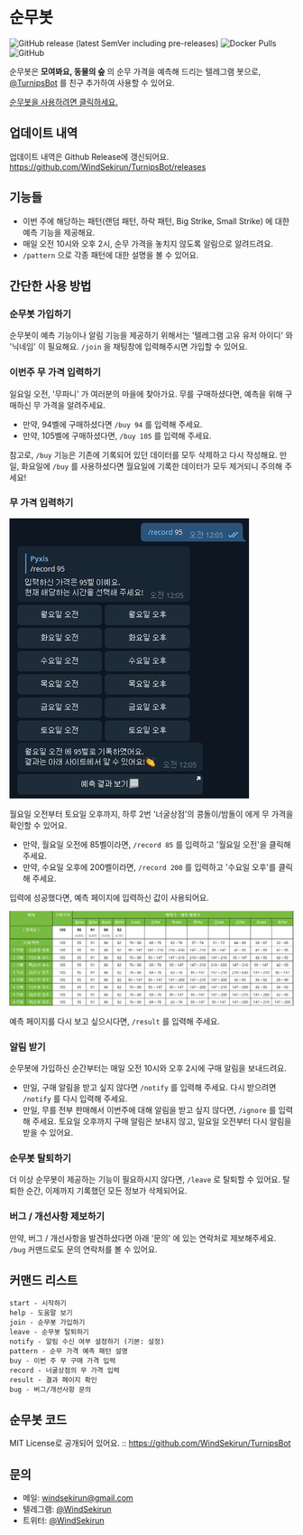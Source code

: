 # 순무봇
![GitHub release (latest SemVer including pre-releases)](https://img.shields.io/github/v/release/WindSekirun/TurnipsBot?include_prereleases) ![Docker Pulls](https://img.shields.io/docker/pulls/windsekirun/turnipsbot) ![GitHub](https://img.shields.io/github/license/windsekirun/turnipsbot) 

순무봇은 **모여봐요, 동물의 숲** 의 순무 가격을 예측해 드리는 텔레그램 봇으로, [@TurnipsBot](http://t.me/turnips_bot) 를 친구 추가하여 사용할 수 있어요.

[순무봇을 사용하려면 클릭하세요.](http://t.me/turnips_bot)

## 업데이트 내역

업데이트 내역은 Github Release에 갱신되어요. https://github.com/WindSekirun/TurnipsBot/releases

## 기능들

* 이번 주에 해당하는 패턴(랜덤 패턴, 하락 패턴, Big Strike, Small Strike) 에 대한 예측 기능을 제공해요.
* 매일 오전 10시와 오후 2시, 순무 가격을 놓치지 않도록 알림으로 알려드려요.
* `/pattern` 으로 각종 패턴에 대한 설명을 볼 수 있어요.

## 간단한 사용 방법

### 순무봇 가입하기

순무봇이 예측 기능이나 알림 기능을 제공하기 위해서는 '텔레그램 고유 유저 아이디' 와 '닉네임' 이 필요해요. `/join` 을 채팅창에 입력해주시면 가입할 수 있어요.

### 이번주 무 가격 입력하기

일요일 오전, '무파니' 가 여러분의 마을에 찾아가요. 무를 구매하셨다면, 예측을 위해 구매하신 무 가격을 알려주세요.

* 만약, 94벨에 구매하셨다면 `/buy 94` 를 입력해 주세요.
* 만약, 105벨에 구매하셨다면, `/buy 105` 를 입력해 주세요.

참고로, `/buy` 기능은 기존에 기록되어 있던 데이터를 모두 삭제하고 다시 작성해요. 만일, 화요일에 `/buy` 를 사용하셨다면 월요일에 기록한 데이터가 모두 제거되니 주의해 주세요!

### 무 가격 입력하기

![](./record-pic.png)

월요일 오전부터 토요일 오후까지, 하루 2번 '너굴상점'의 콩돌이/밤돌이 에게 무 가격을 확인할 수 있어요.

* 만약, 월요일 오전에 85벨이라면, `/record 85` 를 입력하고 '월요일 오전'을 클릭해 주세요.
* 만약, 수요일 오후에 200벨이라면, `/record 200` 를 입력하고 '수요일 오후'를 클릭해 주세요.

입력에 성공했다면, 예측 페이지에 입력하신 값이 사용되어요.

![](./result-example.png)

예측 페이지를 다시 보고 싶으시다면, `/result` 를 입력해 주세요.

### 알림 받기

순무봇에 가입하신 순간부터는 매일 오전 10시와 오후 2시에 구매 알림을 보내드려요.

* 만일, 구매 알림을 받고 싶지 않다면 `/notify` 를 입력해 주세요. 다시 받으려면 `/notify` 를 다시 입력해 주세요.
* 만일, 무를 전부 판매해서 이번주에 대해 알림을 받고 싶지 않다면, `/ignore` 를 입력해 주세요. 토요일 오후까지 구매 알림은 보내지 않고, 일요일 오전부터 다시 알림을 받을 수 있어요.

### 순무봇 탈퇴하기

더 이상 순무봇이 제공하는 기능이 필요하시지 않다면, `/leave` 로 탈퇴할 수 있어요. 탈퇴한 순간, 이제까지 기록했던 모든 정보가 삭제되어요.

### 버그 / 개선사항 제보하기

만약, 버그 / 개선사항을 발견하셨다면 아래 '문의' 에 있는 연락처로 제보해주세요. `/bug` 커맨드로도 문의 연락처를 볼 수 있어요.

## 커맨드 리스트

```text
start - 시작하기
help - 도움말 보기
join - 순무봇 가입하기
leave - 순무봇 탈퇴하기
notify - 알림 수신 여부 설정하기 (기본: 설정)
pattern - 순무 가격 예측 패턴 설명
buy - 이번 주 무 구매 가격 입력
record - 너굴상점의 무 가격 입력
result - 결과 페이지 확인
bug - 버그/개선사항 문의
```

## 순무봇 코드

MIT License로 공개되어 있어요. :: https://github.com/WindSekirun/TurnipsBot

## 문의

* 메일: windsekirun@gmail.com
* 텔레그램: [@WindSekirun](http://t.me/WindSekirun)
* 트위터: [@WindSekirun](https://twitter.com/WindSekirun)